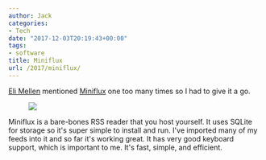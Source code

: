```yaml
---
author: Jack
categories:
- Tech
date: "2017-12-03T20:19:43+00:00"
tags:
- software
title: Miniflux
url: /2017/miniflux/
---
```

[Eli Mellen][1] mentioned [Miniflux][2] one too many times so I had to give it a go.<figure class="wp-block-image">

![][3]</figure> 

Miniflux is a bare-bones RSS reader that you host yourself. It uses SQLite for storage so it's super simple to install and run. I've imported many of my feeds into it and so far it's working great. It has very good keyboard support, which is important to me. It's fast, simple, and efficient.

 [1]: https://eli.li
 [2]: https://miniflux.net
 [3]: /img/2017/12/miniflux.png